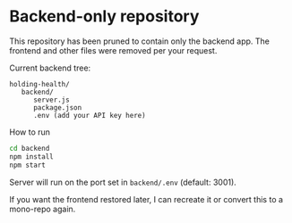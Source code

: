 # Backend-only repository

This repository has been pruned to contain only the backend app. The frontend and other files were removed per your request.

Current backend tree:

```
holding-health/
   backend/
      server.js
      package.json
      .env (add your API key here)
```

How to run

```bash
cd backend
npm install
npm start
```

Server will run on the port set in `backend/.env` (default: 3001).

If you want the frontend restored later, I can recreate it or convert this to a mono-repo again.
